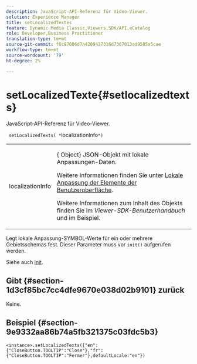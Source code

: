 ```yaml
---
description: JavaScript-API-Referenz für Video-Viewer.
solution: Experience Manager
title: setLocalizedTextes
feature: Dynamic Media Classic,Viewers,SDK/API,eCatalog
role: Developer,Business Practitioner
translation-type: tm+mt
source-git-commit: f6c97606d7a4209427316d7367013ad9585a5cae
workflow-type: tm+mt
source-wordcount: '79'
ht-degree: 2%

---
```



# setLocalizedTexte{#setlocalizedtexts}

JavaScript-API-Referenz für Video-Viewer.

` setLocalizedTexts( *`localizationInfo`*)`

<table id="table_896DFF34A68A403DB93A6D597461A573"> 
 <tbody> 
  <tr> 
   <td colname="col1"> <p> <span class="codeph"> <span class="varname"> localizationInfo</span> </span> </p> </td> 
   <td colname="col2"> <p> {<span class="codeph"> Object</span>} JSON-Objekt mit lokale Anpassungen-Daten. </p> <p>Weitere Informationen finden Sie unter <a href="../../../c-html5-s7-aem-asset-viewers/c-html5-20-ecatalog-viewer-about/c-html5-20-ecatalog-viewer-localization.md#concept-cbfc39344c494eb7b9f6a272cff0cc74" format="dita" scope="local"> Lokale Anpassung der Elemente der Benutzeroberfläche</a>. </p> <p>Weitere Informationen zum Inhalt des Objekts finden Sie im <i>Viewer-SDK-Benutzerhandbuch</i> und im Beispiel. </p> </td> 
  </tr> 
 </tbody> 
</table>

Legt lokale Anpassung-SYMBOL-Werte für ein oder mehrere Gebietsschemas fest. Dieser Parameter muss vor `init()` aufgerufen werden.

Siehe auch [init](../../../c-html5-s7-aem-asset-viewers/c-html5-20-ecatalog-viewer-about/c-html5-20-ecatalog-viewer-javascriptapiref/r-html5-ecatalog-viewer-20-javascriptapiref-init.md#reference-aee94dd92a28410784f7a1792e28683b).

## Gibt {#section-1d3cf85bc7cc4dfe9670e038d02b9101} zurück

Keine.

## Beispiel {#section-9e9332aa86b74a5fb321375c03fdc5b3}

```
<instance>.setLocalizedTexts({"en":{"CloseButton.TOOLTIP":"Close"},"fr":{"CloseButton.TOOLTIP":"Fermer"},defaultLocale:"en"})
```

